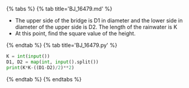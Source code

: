 {% tabs %}
{% tab title='BJ_16479.md' %}

* The upper side of the bridge is D1 in diameter and the lower side in diameter of the upper side is D2. The length of the rainwater is K
* At this point, find the square value of the height.

{% endtab %}
{% tab title='BJ_16479.py' %}

```py
K = int(input())
D1, D2 = map(int, input().split())
print(K*K-((D1-D2)/2)**2)
```

{% endtab %}
{% endtabs %}